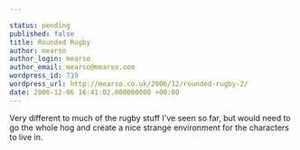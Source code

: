 ```yaml
---

status: pending
published: false
title: Rounded Rugby
author: mearso
author_login: mearso
author_email: mearso@mearso.com
wordpress_id: 719
wordpress_url: http://mearso.co.uk/2006/12/rounded-rugby-2/
date: 2006-12-06 16:41:02.000000000 +00:00
---
```

Very different to much of the rugby stuff I've seen so far, but would need to go the whole hog and create a nice strange environment for the characters to live in.
